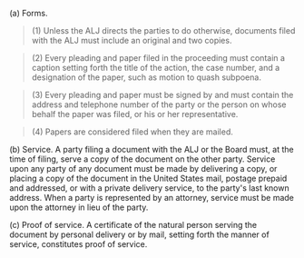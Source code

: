 (a) Forms. 

> (1) Unless the ALJ directs the parties to do otherwise, documents filed with the ALJ must include an original and two copies.

> (2) Every pleading and paper filed in the proceeding must contain a caption setting forth the title of the action, the case number, and a designation of the paper, such as motion to quash subpoena.

> (3) Every pleading and paper must be signed by and must contain the address and telephone number of the party or the person on whose behalf the paper was filed, or his or her representative.

> (4) Papers are considered filed when they are mailed.

(b) Service. A party filing a document with the ALJ or the Board must, at the time of filing, serve a copy of the document on the other party. Service upon any party of any document must be made by delivering a copy, or placing a copy of the document in the United States mail, postage prepaid and addressed, or with a private delivery service, to the party's last known address. When a party is represented by an attorney, service must be made upon the attorney in lieu of the party.
 
&#40;c) Proof of service. A certificate of the natural person serving the document by personal delivery or by mail, setting forth the manner of service, constitutes proof of service.
